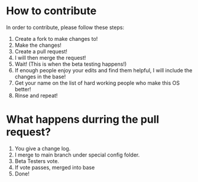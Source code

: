 # How to contribute
In order to contribute, please follow these steps:
  1. Create a fork to make changes to!
  2. Make the changes!
  3. Create a pull request!
  4. I will then merge the request!
  5. Wait! (This is when the beta testing happens!)
  6. If enough people enjoy your edits and find them helpful, I will include the changes in the base!
  7. Get your name on the list of hard working people who make this OS better!
  8. Rinse and repeat!
# What happens durring the pull request?
  1. You give a change log.
  2. I merge to main branch under special config folder.
  3. Beta Testers vote.
  4. If vote passes, merged into base
  5. Done!
